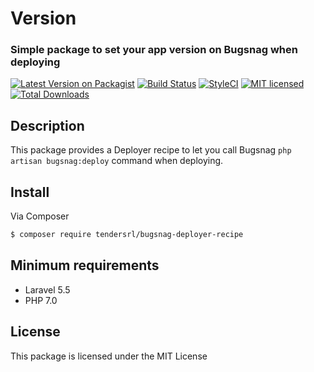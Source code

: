 # Version
### Simple package to set your app version on Bugsnag when deploying

[![Latest Version on Packagist](https://img.shields.io/packagist/v/tendersrl/bugsnag-deployer-recipe.svg?style=flat-square)](https://packagist.org/packages/tendersrl/bugsnag-deployer-recipe)
[![Build Status](https://img.shields.io/travis/com/tendersrl/bugsnag-deployer-recipe/master.svg?style=flat-square)](https://travis-ci.com/tendersrl/bugsnag-deployer-recipe)
[![StyleCI](https://github.styleci.io/repos/222470946/shield?branch=master)](https://github.styleci.io/repos/222470946)
[![MIT licensed](https://img.shields.io/github/license/tendersrl/bugsnag-deployer-recipe?style=flat-square)](https://img.shields.io/github/license/tendersrl/bugsnag-deployer-recipe)
[![Total Downloads](https://img.shields.io/packagist/dt/tendersrl/bugsnag-deployer-recipe.svg?style=flat-square)](https://packagist.org/packages/tendersrl/bugsnag-deployer-recipe)

## Description

This package provides a Deployer recipe to let you call Bugsnag ```php artisan bugsnag:deploy``` command when deploying.

## Install

Via Composer

``` bash
$ composer require tendersrl/bugsnag-deployer-recipe
```


## Minimum requirements

- Laravel 5.5
- PHP 7.0



## License

This package is licensed under the MIT License
